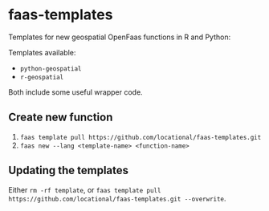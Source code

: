 # faas-templates
Templates for new geospatial OpenFaas functions in R and Python:

Templates available:
- `python-geospatial`
- `r-geospatial`

Both include some useful wrapper code.

## Create new function

1. `faas template pull https://github.com/locational/faas-templates.git`
2. `faas new --lang <template-name> <function-name>`


## Updating the templates

Either `rm -rf template`, or `faas template pull https://github.com/locational/faas-templates.git --overwrite`.

